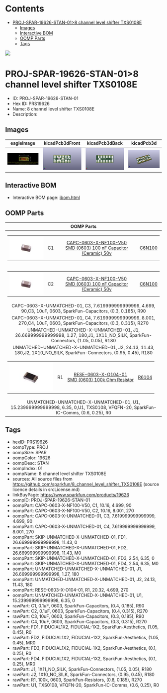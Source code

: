 



Contents
========

* [PROJ-SPAR-19626-STAN-01>8 channel level shifter TXS0108E](#proj-spar-19626-stan-018-channel-level-shifter-txs0108e)
	* [Images](#images)
	* [Interactive BOM](#interactive-bom)
	* [OOMP Parts](#oomp-parts)
	* [Tags](#tags)
  
![][im]
# PROJ-SPAR-19626-STAN-01>8 channel level shifter TXS0108E

- ID: PROJ-SPAR-19626-STAN-01
- Hex ID: PRS19626
- Name: 8 channel level shifter TXS0108E
- Description: 

## Images
  
  

|eagleImage|kicadPcb3dFront|kicadPcb3dBack|kicadPcb3d|
| :---: | :---: | :---: | :---: |
|[![eagleImage](eagleImage_140.png)](eagleImage_600.png)|[![kicadPcb3dFront](kicadPcb3dFront_140.png)](kicadPcb3dFront_600.png)|[![kicadPcb3dBack](kicadPcb3dBack_140.png)](kicadPcb3dBack_600.png)|[![kicadPcb3d](kicadPcb3d_140.png)](kicadPcb3d_600.png)|

## Interactive BOM

- Interactive BOM page: [ibom.html](kicad/bom/ibom.html)

## OOMP Parts
  

|OOMP Parts|
| :---: |
|<table><tr><td>![CAPC-0603-X-NF100-V50](https://raw.githubusercontent.com/oomlout/oomlout_OOMP_parts/main/CAPC-0603-X-NF100-V50/image_140.jpg)</td><td> C1</td><td>[CAPC-0603-X-NF100-V50<br>SMD (0603) 100 nF Capacitor (Ceramic) 50v](https://github.com/oomlout/oomlout_OOMP_parts/tree/main/CAPC-0603-X-NF100-V50/)</td><td>[C6N100](https://github.com/oomlout/oomlout_OOMP_parts/tree/main/CAPC-0603-X-NF100-V50/)</td></tr></table>|
|<table><tr><td>![CAPC-0603-X-NF100-V50](https://raw.githubusercontent.com/oomlout/oomlout_OOMP_parts/main/CAPC-0603-X-NF100-V50/image_140.jpg)</td><td> C2</td><td>[CAPC-0603-X-NF100-V50<br>SMD (0603) 100 nF Capacitor (Ceramic) 50v](https://github.com/oomlout/oomlout_OOMP_parts/tree/main/CAPC-0603-X-NF100-V50/)</td><td>[C6N100](https://github.com/oomlout/oomlout_OOMP_parts/tree/main/CAPC-0603-X-NF100-V50/)</td></tr></table>|
|CAPC-0603-X-UNMATCHED-01, C3, 7.619999999999999, 4.699, 90,C3, 10uF, 0603, SparkFun-Capacitors, (0.3, 0.185), R90|
|CAPC-0603-X-UNMATCHED-01, C4, 7.619999999999999, 8.001, 270,C4, 10uF, 0603, SparkFun-Capacitors, (0.3, 0.315), R270|
|UNMATCHED-UNMATCHED-X-UNMATCHED-01, J1, 26.669999999999998, 1.27, 180,J1, 1X11_NO_SILK, SparkFun-Connectors, (1.05, 0.05), R180|
|UNMATCHED-UNMATCHED-X-UNMATCHED-01, J2, 24.13, 11.43, 180,J2, 1X10_NO_SILK, SparkFun-Connectors, (0.95, 0.45), R180|
|<table><tr><td>![RESE-0603-X-O104-01](https://raw.githubusercontent.com/oomlout/oomlout_OOMP_parts/main/RESE-0603-X-O104-01/image_140.jpg)</td><td> R1</td><td>[RESE-0603-X-O104-01<br>SMD (0603) 100k Ohm Resistor](https://github.com/oomlout/oomlout_OOMP_parts/tree/main/RESE-0603-X-O104-01/)</td><td>[R6104](https://github.com/oomlout/oomlout_OOMP_parts/tree/main/RESE-0603-X-O104-01/)</td></tr></table>|
|UNMATCHED-UNMATCHED-X-UNMATCHED-01, U1, 15.239999999999998, 6.35, 0,U1, TXS0108, VFQFN-20, SparkFun-IC-Comms, (0.6, 0.25), R0|

## Tags

- hexID: PRS19626
- oompType: PROJ
- oompSize: SPAR
- oompColor: 19626
- oompDesc: STAN
- oompIndex: 01
- oompName: 8 channel level shifter TXS0108E
- sources: All source files from https://github.com/sparkfun/8_channel_level_shifter_TXS0108E (source licence details in srcLicense.md)
- linkBuyPage: https://www.sparkfun.com/products/19626
- oompID: PROJ-SPAR-19626-STAN-01
- oompPart: CAPC-0603-X-NF100-V50, C1, 10.16, 4.699, 90
- oompPart: CAPC-0603-X-NF100-V50, C2, 10.16, 8.001, 270
- oompPart: CAPC-0603-X-UNMATCHED-01, C3, 7.619999999999999, 4.699, 90
- oompPart: CAPC-0603-X-UNMATCHED-01, C4, 7.619999999999999, 8.001, 270
- oompPart: SKIP-UNMATCHED-X-UNMATCHED-01, FD1, 26.669999999999998, 11.43, 0
- oompPart: SKIP-UNMATCHED-X-UNMATCHED-01, FD2, 26.669999999999998, 11.43, M0
- oompPart: SKIP-UNMATCHED-X-UNMATCHED-01, FD3, 2.54, 6.35, 0
- oompPart: SKIP-UNMATCHED-X-UNMATCHED-01, FD4, 2.54, 6.35, M0
- oompPart: UNMATCHED-UNMATCHED-X-UNMATCHED-01, J1, 26.669999999999998, 1.27, 180
- oompPart: UNMATCHED-UNMATCHED-X-UNMATCHED-01, J2, 24.13, 11.43, 180
- oompPart: RESE-0603-X-O104-01, R1, 20.32, 4.699, 270
- oompPart: UNMATCHED-UNMATCHED-X-UNMATCHED-01, U1, 15.239999999999998, 6.35, 0
- rawPart: C1, 0.1uF, 0603, SparkFun-Capacitors, (0.4, 0.185), R90
- rawPart: C2, 0.1uF, 0603, SparkFun-Capacitors, (0.4, 0.315), R270
- rawPart: C3, 10uF, 0603, SparkFun-Capacitors, (0.3, 0.185), R90
- rawPart: C4, 10uF, 0603, SparkFun-Capacitors, (0.3, 0.315), R270
- rawPart: FD1, FIDUCIAL1X2, FIDUCIAL-1X2, SparkFun-Aesthetics, (1.05, 0.45), R0
- rawPart: FD2, FIDUCIAL1X2, FIDUCIAL-1X2, SparkFun-Aesthetics, (1.05, 0.45), MR0
- rawPart: FD3, FIDUCIAL1X2, FIDUCIAL-1X2, SparkFun-Aesthetics, (0.1, 0.25), R0
- rawPart: FD4, FIDUCIAL1X2, FIDUCIAL-1X2, SparkFun-Aesthetics, (0.1, 0.25), MR0
- rawPart: J1, 1X11_NO_SILK, SparkFun-Connectors, (1.05, 0.05), R180
- rawPart: J2, 1X10_NO_SILK, SparkFun-Connectors, (0.95, 0.45), R180
- rawPart: R1, 100k, 0603, SparkFun-Resistors, (0.8, 0.185), R270
- rawPart: U1, TXS0108, VFQFN-20, SparkFun-IC-Comms, (0.6, 0.25), R0



[im]: kicadPcb3d_450.png
